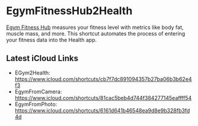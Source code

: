 
# EgymFitnessHub2Health

[Egym Fitness Hub](https://egym.com/us/workouts/fitness-hub) measures your fitness level with metrics like body fat, muscle mass, and more. This shortcut automates the process of entering your fitness data into the Health app.

## Latest iCloud Links

- EGym2Health: https://www.icloud.com/shortcuts/cb7f7dc891094357b27ba06b3b62e4f3
- EgymFromCamera: https://www.icloud.com/shortcuts/81cac5beb4d744f384277145eaffff54
- EgymFromPhoto: https://www.icloud.com/shortcuts/6161d641b46548ea9d8e9b328fb3fd4d